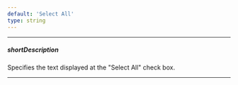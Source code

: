 ```yaml
---
default: 'Select All'
type: string
---
```

---
##### shortDescription
Specifies the text displayed at the "Select All" check box.

---
